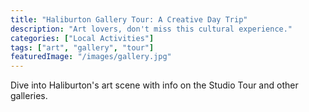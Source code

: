 ```yaml
---
title: "Haliburton Gallery Tour: A Creative Day Trip"
description: "Art lovers, don't miss this cultural experience."
categories: ["Local Activities"]
tags: ["art", "gallery", "tour"]
featuredImage: "/images/gallery.jpg"
---
```


Dive into Haliburton's art scene with info on the Studio Tour and other galleries. 